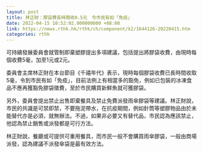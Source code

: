 ```yaml
---
layout: post
title: 林正財：膠袋費長時間收0.5元　令市民有如「免疫」
date: 2022-04-15 10:52:02.000000000 +08:00
link: https://news.rthk.hk/rthk/ch/component/k2/1644126-20220415.htm
categories: rthk
---
```


可持續發展委員會就管制即棄塑膠提出多項建議，包括提出將膠袋收費，由現時每個收費5毫，加至1元或2元。

委員會主席林正財在本台節目《千禧年代》表示，現時每個膠袋收費已長時間收取5毫，令到市民有如「免疫」，目前法例上有相當多的豁免，例如已包裝的冰凍食品不應再獲豁免膠袋徵費，至於市民購買新鮮魚就可獲膠袋。

另外，委員會提出禁止出售即棄餐具及禁止免費派發雨傘膠袋等建議。林正財說，市民的共識是可禁即禁，不要拖泥帶水，在抗疫期間，例如針筒等塑膠物品由於未能替代亦是必須，就無辦法。不過，如果非必要又有替代品，市民認為應該禁止，他認為禁止銷售或派發都是可行方法。

林正財說，餐廳或可提供可重用餐具，而市民一般不會購買雨傘膠袋，一般由商場派發，認為建議不派發傘袋是最有效方法。
